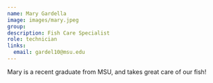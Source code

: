 ```yaml
---
name: Mary Gardella
image: images/mary.jpeg
group:
description: Fish Care Specialist
role: technician
links:
  email: gardel10@msu.edu
---
```


Mary is a recent graduate from MSU, and takes great care of our fish!
